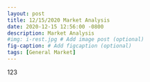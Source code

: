 ```yaml
---
layout: post
title: 12/15/2020 Market Analysis
date: 2020-12-15 12:56:00 -0800
description: Market Analysis
#img: i-rest.jpg # Add image post (optional)
fig-caption: # Add figcaption (optional)
tags: [General Market]
---
```

123
